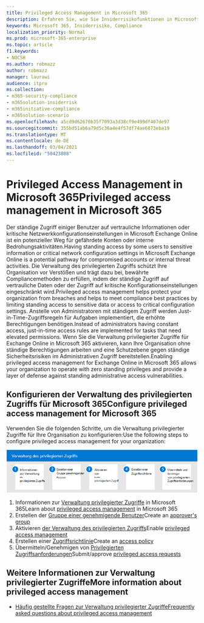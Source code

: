```yaml
---
title: Privileged Access Management in Microsoft 365
description: Erfahren Sie, wie Sie Insiderrisikofunktionen in Microsoft 365 konfigurieren.
keywords: Microsoft 365, Insiderrisiko, Compliance
localization_priority: Normal
ms.prod: microsoft-365-enterprise
ms.topic: article
f1.keywords:
- NOCSH
ms.author: robmazz
author: robmazz
manager: laurawi
audience: itpro
ms.collection:
- m365-security-compliance
- m365solution-insiderrisk
- m365initiative-compliance
- m365solution-scenario
ms.openlocfilehash: a5cd9d62670b35f7093a3d38cf9e499df407de97
ms.sourcegitcommit: 355bd51ab6a79d5c36a4e4f57df74ae6873eba19
ms.translationtype: MT
ms.contentlocale: de-DE
ms.lasthandoff: 03/04/2021
ms.locfileid: "50423808"
---
```

# <a name="privileged-access-management-in-microsoft-365"></a><span data-ttu-id="9f403-104">Privileged Access Management in Microsoft 365</span><span class="sxs-lookup"><span data-stu-id="9f403-104">Privileged access management in Microsoft 365</span></span>

<span data-ttu-id="9f403-105">Der ständige Zugriff einiger Benutzer auf vertrauliche Informationen oder kritische Netzwerkkonfigurationseinstellungen in Microsoft Exchange Online ist ein potenzieller Weg für gefährdete Konten oder interne Bedrohungsaktivitäten.</span><span class="sxs-lookup"><span data-stu-id="9f403-105">Having standing access by some users to sensitive information or critical network configuration settings in Microsoft Exchange Online is a potential pathway for compromised accounts or internal threat activities.</span></span> <span data-ttu-id="9f403-106">Die Verwaltung des privilegierten Zugriffs schützt Ihre Organisation vor Verstößen und trägt dazu bei, bewährte Compliancemethoden zu erfüllen, indem der ständige Zugriff auf vertrauliche Daten oder der Zugriff auf kritische Konfigurationseinstellungen eingeschränkt wird.</span><span class="sxs-lookup"><span data-stu-id="9f403-106">Privileged access management helps protect your organization from breaches and helps to meet compliance best practices by limiting standing access to sensitive data or access to critical configuration settings.</span></span> <span data-ttu-id="9f403-107">Anstelle von Administratoren mit ständigem Zugriff werden Just-in-Time-Zugriffsregeln für Aufgaben implementiert, die erhöhte Berechtigungen benötigen.</span><span class="sxs-lookup"><span data-stu-id="9f403-107">Instead of administrators having constant access, just-in-time access rules are implemented for tasks that need elevated permissions.</span></span> <span data-ttu-id="9f403-108">Wenn Sie die Verwaltung privilegierter Zugriffe für Exchange Online in Microsoft 365 aktivieren, kann Ihre Organisation ohne ständige Berechtigungen arbeiten und eine Schutzebene gegen ständige Sicherheitsrisiken im Administrativen Zugriff bereitstellen.</span><span class="sxs-lookup"><span data-stu-id="9f403-108">Enabling privileged access management for Exchange Online in Microsoft 365 allows your organization to operate with zero standing privileges and provide a layer of defense against standing administrative access vulnerabilities.</span></span>

## <a name="configure-privileged-access-management-for-microsoft-365"></a><span data-ttu-id="9f403-109">Konfigurieren der Verwaltung des privilegierten Zugriffs für Microsoft 365</span><span class="sxs-lookup"><span data-stu-id="9f403-109">Configure privileged access management for Microsoft 365</span></span>

<span data-ttu-id="9f403-110">Verwenden Sie die folgenden Schritte, um die Verwaltung privilegierter Zugriffe für Ihre Organisation zu konfigurieren:</span><span class="sxs-lookup"><span data-stu-id="9f403-110">Use the following steps to configure privileged access management for your organization:</span></span>

![Schritte zur Verwaltung des privilegierten Zugriffs für Insiderrisikolösungen](../media/ir-solution-pam-steps.png)

1. <span data-ttu-id="9f403-112">Informationen zur [Verwaltung privilegierter Zugriffe](privileged-access-management-overview.md) in Microsoft 365</span><span class="sxs-lookup"><span data-stu-id="9f403-112">Learn about [privileged access management](privileged-access-management-overview.md) in Microsoft 365</span></span>
2. <span data-ttu-id="9f403-113">Erstellen der [Gruppe einer genehmigende Benutzer](privileged-access-management-configuration.md#step-1-create-an-approvers-group)</span><span class="sxs-lookup"><span data-stu-id="9f403-113">Create an [approver's group](privileged-access-management-configuration.md#step-1-create-an-approvers-group)</span></span>
3. <span data-ttu-id="9f403-114">Aktivieren [der Verwaltung des privilegierten Zugriffs](privileged-access-management-configuration.md#step-2-enable-privileged-access)</span><span class="sxs-lookup"><span data-stu-id="9f403-114">Enable [privileged access management](privileged-access-management-configuration.md#step-2-enable-privileged-access)</span></span>
4. <span data-ttu-id="9f403-115">Erstellen einer [Zugriffsrichtlinie](privileged-access-management-configuration.md#step-3-create-an-access-policy)</span><span class="sxs-lookup"><span data-stu-id="9f403-115">Create an [access policy](privileged-access-management-configuration.md#step-3-create-an-access-policy)</span></span>
5. <span data-ttu-id="9f403-116">Übermitteln/Genehmigen von [Privilegierten Zugriffsanforderungen](privileged-access-management-configuration.md#step-4-submitapprove-privileged-access-requests)</span><span class="sxs-lookup"><span data-stu-id="9f403-116">Submit/approve [privileged access requests](privileged-access-management-configuration.md#step-4-submitapprove-privileged-access-requests)</span></span>

## <a name="more-information-about-privileged-access-management"></a><span data-ttu-id="9f403-117">Weitere Informationen zur Verwaltung privilegierter Zugriffe</span><span class="sxs-lookup"><span data-stu-id="9f403-117">More information about privileged access management</span></span>

- [<span data-ttu-id="9f403-118">Häufig gestellte Fragen zur Verwaltung privilegierter Zugriffe</span><span class="sxs-lookup"><span data-stu-id="9f403-118">Frequently asked questions about privileged access management</span></span>](privileged-access-management-overview.md#frequently-asked-questions)
